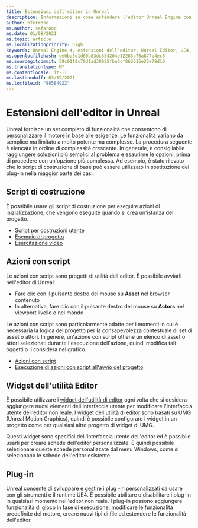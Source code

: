 ```yaml
---
title: Estensioni dell'editor in Unreal
description: Informazioni su come estendere l'editor Unreal Engine con script personalizzati, azioni con script e widget di utilità.
author: hferrone
ms.author: safarooq
ms.date: 01/08/2021
ms.topic: article
ms.localizationpriority: high
keywords: Unreal Engine 4, estensioni dell'editor, Unreal Editor, UE4, HoloLens, HoloLens 2, realtà mista, sviluppo, documentazione, guide, funzionalità, cuffie per la realtà mista, auricolare di realtà mista di Windows, auricolare della realtà virtuale, porting, aggiornamento
ms.openlocfilehash: ee0ba5d1d60b83dc334204e12283c76a877b4ec8
ms.sourcegitcommit: 59c91f8c70d1ad30995fba6cf862615e25e78d10
ms.translationtype: MT
ms.contentlocale: it-IT
ms.lasthandoff: 03/19/2021
ms.locfileid: "98584922"
---
```

# <a name="editor-extensions-in-unreal"></a>Estensioni dell'editor in Unreal

Unreal fornisce un set completo di funzionalità che consentono di personalizzare il motore in base alle esigenze. Le funzionalità variano da semplice ma limitato a molto potente ma complesso. La procedura seguente è elencata in ordine di complessità crescente. In generale, è consigliabile raggiungere soluzioni più semplici al problema e esaurirne le opzioni, prima di procedere con un'opzione più complessa. Ad esempio, è stato rilevato che lo script di costruzione di base può essere utilizzato in sostituzione dei plug-in nella maggior parte dei casi. 

<!-- Also, engine modification should be a last resort, as it is not only complex, but integrating changes back into the engine for simple work-around can take a disproportionately long time. -->

## <a name="construction-scripts"></a>Script di costruzione

È possibile usare gli script di costruzione per eseguire azioni di inizializzazione, che vengono eseguite quando si crea un'istanza del progetto.

* [Script per costruzioni utente](https://docs.unrealengine.com/ProgrammingAndScripting/Blueprints/UserGuide/UserConstructionScript/index.html)
* [Esempio di progetto](https://docs.unrealengine.com/Resources/ContentExamples/Blueprints/1_4/index.html)
* [Esercitazione video](https://www.youtube.com/watch?v=z1SD-d9yJmQ&ab_channel=UnrealEngine)

## <a name="scripted-actions"></a>Azioni con script

Le azioni con script sono progetti di utilità dell'editor. È possibile avviarli nell'editor di Unreal:
* Fare clic con il pulsante destro del mouse su **Asset** nel browser contenuto
* In alternativa, fare clic con il pulsante destro del mouse su **Actors** nel viewport livello o nel mondo

Le azioni con script sono particolarmente adatte per i momenti in cui è necessaria la logica del progetto per la consapevolezza contestuale di set di asset o attori. In genere, un'azione con script ottiene un elenco di asset o attori selezionati durante l'esecuzione dell'azione, quindi modifica tali oggetti o li considera nel grafico.

* [Azioni con script](https://docs.unrealengine.com/ProductionPipelines/ScriptingAndAutomation/Blueprints/ScriptedActions/index.html)
* [Esecuzione di azioni con script all'avvio del progetto](https://docs.unrealengine.com/ProductionPipelines/ScriptingAndAutomation/Blueprints/StartupObjects/index.html)

## <a name="editor-utility-widgets"></a>Widget dell'utilità Editor

È possibile utilizzare i [widget dell'utilità di editor](https://docs.unrealengine.com/InteractiveExperiences/UMG/UserGuide/EditorUtilityWidgets/index.html) ogni volta che si desidera aggiungere nuovi elementi dell'interfaccia utente per modificare l'interfaccia utente dell'editor non reale. I widget dell'utilità di editor sono basati su UMG (Unreal Motion Graphics), quindi è possibile configurare i widget in un progetto come per qualsiasi altro progetto di widget di UMG.

Questi widget sono specifici dell'interfaccia utente dell'editor ed è possibile usarli per creare schede dell'editor personalizzate. È quindi possibile selezionare queste schede personalizzate dal menu Windows, come si selezionano le schede dell'editor esistente.

## <a name="plugins"></a>Plug-in

Unreal consente di sviluppare e gestire i [plug](https://docs.unrealengine.com/ProductionPipelines/Plugins/index.html) -in personalizzati da usare con gli strumenti e il runtime UE4. È possibile abilitare o disabilitare i plug-in in qualsiasi momento nell'editor non reale. I plug-in possono aggiungere funzionalità di gioco in fase di esecuzione, modificare le funzionalità predefinite del motore, creare nuovi tipi di file ed estendere le funzionalità dell'editor.

<!-- ## Engine modifications -->

